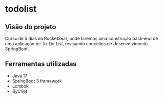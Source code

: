 # todolist

## Visão do projeto
Curso de 5 dias da RocketSeat, onde faremos uma construção back-end de uma aplicação de To-Do List, revisando conceitos de desenvolvimento SpringBoot.

## Ferramentas utilizadas
- Java 17
- SpringBoot 3 framework
- Lombok
- ByCript
